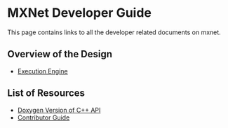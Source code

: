 MXNet Developer Guide
=====================
This page contains links to all the developer related documents on mxnet.

Overview of the Design
----------------------
* [Execution Engine](engine.md)

List of Resources
-----------------
* [Doxygen Version of C++ API](https://mxnet.readthedocs.org/en/latest/doxygen)
* [Contributor Guide](../contribute.md)
